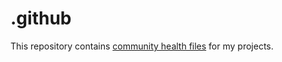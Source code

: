 # .github

This repository contains [community health files](https://docs.github.com/en/communities/setting-up-your-project-for-healthy-contributions/creating-a-default-community-health-file) for my projects.
